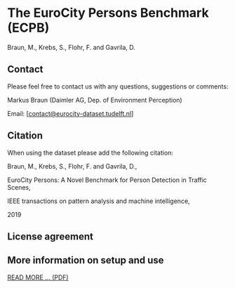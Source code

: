 The EuroCity Persons Benchmark (ECPB)
=============================================

Braun, M., Krebs, S., Flohr, F. and Gavrila, D.

Contact
-------

Please feel free to contact us with any questions, suggestions or comments:

Markus Braun (Daimler AG, Dep. of Environment Perception)

Email: \[contact@eurocity-dataset.tudelft.nl\]


Citation
--------

When using the dataset please add the following citation:

Braun, M., Krebs, S., Flohr, F. and Gavrila, D.,

EuroCity Persons: A Novel Benchmark for Person Detection in Traffic Scenes,

IEEE transactions on pattern analysis and machine intelligence,

2019

License agreement
-----------------



More information on setup and use
-----------------
[READ MORE ... (PDF)](README_ECPB.pdf)